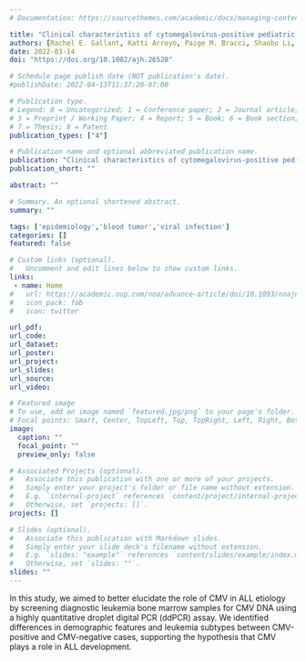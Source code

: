 ```yaml
---
# Documentation: https://sourcethemes.com/academic/docs/managing-content/

title: "Clinical characteristics of cytomegalovirus-positive pediatric acute lymphoblastic leukemia at diagnosis"
authors: [Rachel E. Gallant, Katti Arroyo, Paige M. Bracci, Shaobo Li, Catherine Metayer, Scott C. Kogan, George A. Wendt, Stephen S. Francis, Adam J. de Smith, Joseph L. Wiemels]
date: 2022-03-14
doi: "https://doi.org/10.1002/ajh.26528"

# Schedule page publish date (NOT publication's date).
#publishDate: 2022-04-13T11:37:20-07:00

# Publication type.
# Legend: 0 = Uncategorized; 1 = Conference paper; 2 = Journal article;
# 3 = Preprint / Working Paper; 4 = Report; 5 = Book; 6 = Book section;
# 7 = Thesis; 8 = Patent
publication_types: ["4"]

# Publication name and optional abbreviated publication name.
publication: "Clinical characteristics of cytomegalovirus-positive pediatric acute lymphoblastic leukemia at diagnosis"
publication_short: ""

abstract: ""

# Summary. An optional shortened abstract.
summary: ""

tags: ['epidemiology','blood tumor','viral infection']
categories: []
featured: false

# Custom links (optional).
#   Uncomment and edit lines below to show custom links.
links:
 - name: Home
#   url: https://academic.oup.com/noa/advance-article/doi/10.1093/noajnl/vdac045/6568033
#   icon_pack: fab
#   icon: twitter

url_pdf:
url_code:
url_dataset:
url_poster:
url_project:
url_slides:
url_source:
url_video:

# Featured image
# To use, add an image named `featured.jpg/png` to your page's folder. 
# Focal points: Smart, Center, TopLeft, Top, TopRight, Left, Right, BottomLeft, Bottom, BottomRight.
image:
  caption: ""
  focal_point: ""
  preview_only: false

# Associated Projects (optional).
#   Associate this publication with one or more of your projects.
#   Simply enter your project's folder or file name without extension.
#   E.g. `internal-project` references `content/project/internal-project/index.md`.
#   Otherwise, set `projects: []`.
projects: []

# Slides (optional).
#   Associate this publication with Markdown slides.
#   Simply enter your slide deck's filename without extension.
#   E.g. `slides: "example"` references `content/slides/example/index.md`.
#   Otherwise, set `slides: ""`.
slides: ""
---
```

In this study, we aimed to better elucidate the role of CMV in ALL etiology by screening diagnostic leukemia bone marrow samples for CMV DNA using a highly quantitative droplet digital PCR (ddPCR) assay. We identified differences in demographic features and leukemia subtypes between CMV-positive and CMV-negative cases, supporting the hypothesis that CMV plays a role in ALL development.